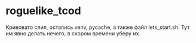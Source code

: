 # roguelike_tcod
Кривовато слил, остались venv, pycache, а также файл lets_start.sh. Тут им явно делать нечего, в скором времени уберу их.
